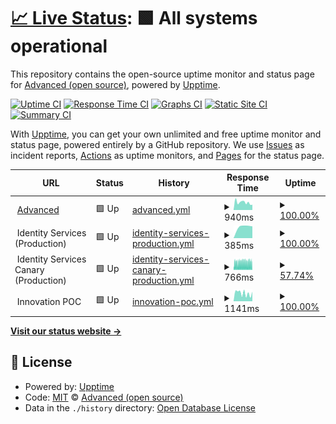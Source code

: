 # [📈 Live Status](https://advancedcsg-open.github.io/platform-status): <!--live status--> **🟩 All systems operational**

This repository contains the open-source uptime monitor and status page for [Advanced (open source)](https://oneadvanced.com), powered by [Upptime](https://github.com/upptime/upptime).

[![Uptime CI](https://github.com/advancedcsg-open/platform-status/workflows/Uptime%20CI/badge.svg)](https://github.com/advancedcsg-open/platform-status/actions?query=workflow%3A%22Uptime+CI%22)
[![Response Time CI](https://github.com/advancedcsg-open/platform-status/workflows/Response%20Time%20CI/badge.svg)](https://github.com/advancedcsg-open/platform-status/actions?query=workflow%3A%22Response+Time+CI%22)
[![Graphs CI](https://github.com/advancedcsg-open/platform-status/workflows/Graphs%20CI/badge.svg)](https://github.com/advancedcsg-open/platform-status/actions?query=workflow%3A%22Graphs+CI%22)
[![Static Site CI](https://github.com/advancedcsg-open/platform-status/workflows/Static%20Site%20CI/badge.svg)](https://github.com/advancedcsg-open/platform-status/actions?query=workflow%3A%22Static+Site+CI%22)
[![Summary CI](https://github.com/advancedcsg-open/platform-status/workflows/Summary%20CI/badge.svg)](https://github.com/advancedcsg-open/platform-status/actions?query=workflow%3A%22Summary+CI%22)

With [Upptime](https://upptime.js.org), you can get your own unlimited and free uptime monitor and status page, powered entirely by a GitHub repository. We use [Issues](https://github.com/advancedcsg-open/platform-status/issues) as incident reports, [Actions](https://github.com/advancedcsg-open/platform-status/actions) as uptime monitors, and [Pages](https://advancedcsg-open.github.io/platform-status) for the status page.

<!--start: status pages-->
<!-- This summary is generated by Upptime (https://github.com/upptime/upptime) -->
<!-- Do not edit this manually, your changes will be overwritten -->
<!-- prettier-ignore -->
| URL | Status | History | Response Time | Uptime |
| --- | ------ | ------- | ------------- | ------ |
| <img alt="" src="https://icons.duckduckgo.com/ip3/oneadvanced.com.ico" height="13"> [Advanced](https://oneadvanced.com) | 🟩 Up | [advanced.yml](https://github.com/advancedcsg-open/platform-status/commits/HEAD/history/advanced.yml) | <details><summary><img alt="Response time graph" src="./graphs/advanced/response-time-week.png" height="20"> 940ms</summary><br><a href="https://advancedcsg-open.github.io/platform-status/history/advanced"><img alt="Response time 971" src="https://img.shields.io/endpoint?url=https%3A%2F%2Fraw.githubusercontent.com%2Fadvancedcsg-open%2Fplatform-status%2FHEAD%2Fapi%2Fadvanced%2Fresponse-time.json"></a><br><a href="https://advancedcsg-open.github.io/platform-status/history/advanced"><img alt="24-hour response time 659" src="https://img.shields.io/endpoint?url=https%3A%2F%2Fraw.githubusercontent.com%2Fadvancedcsg-open%2Fplatform-status%2FHEAD%2Fapi%2Fadvanced%2Fresponse-time-day.json"></a><br><a href="https://advancedcsg-open.github.io/platform-status/history/advanced"><img alt="7-day response time 940" src="https://img.shields.io/endpoint?url=https%3A%2F%2Fraw.githubusercontent.com%2Fadvancedcsg-open%2Fplatform-status%2FHEAD%2Fapi%2Fadvanced%2Fresponse-time-week.json"></a><br><a href="https://advancedcsg-open.github.io/platform-status/history/advanced"><img alt="30-day response time 971" src="https://img.shields.io/endpoint?url=https%3A%2F%2Fraw.githubusercontent.com%2Fadvancedcsg-open%2Fplatform-status%2FHEAD%2Fapi%2Fadvanced%2Fresponse-time-month.json"></a><br><a href="https://advancedcsg-open.github.io/platform-status/history/advanced"><img alt="1-year response time 971" src="https://img.shields.io/endpoint?url=https%3A%2F%2Fraw.githubusercontent.com%2Fadvancedcsg-open%2Fplatform-status%2FHEAD%2Fapi%2Fadvanced%2Fresponse-time-year.json"></a></details> | <details><summary><a href="https://advancedcsg-open.github.io/platform-status/history/advanced">100.00%</a></summary><a href="https://advancedcsg-open.github.io/platform-status/history/advanced"><img alt="All-time uptime 100.00%" src="https://img.shields.io/endpoint?url=https%3A%2F%2Fraw.githubusercontent.com%2Fadvancedcsg-open%2Fplatform-status%2FHEAD%2Fapi%2Fadvanced%2Fuptime.json"></a><br><a href="https://advancedcsg-open.github.io/platform-status/history/advanced"><img alt="24-hour uptime 100.00%" src="https://img.shields.io/endpoint?url=https%3A%2F%2Fraw.githubusercontent.com%2Fadvancedcsg-open%2Fplatform-status%2FHEAD%2Fapi%2Fadvanced%2Fuptime-day.json"></a><br><a href="https://advancedcsg-open.github.io/platform-status/history/advanced"><img alt="7-day uptime 100.00%" src="https://img.shields.io/endpoint?url=https%3A%2F%2Fraw.githubusercontent.com%2Fadvancedcsg-open%2Fplatform-status%2FHEAD%2Fapi%2Fadvanced%2Fuptime-week.json"></a><br><a href="https://advancedcsg-open.github.io/platform-status/history/advanced"><img alt="30-day uptime 100.00%" src="https://img.shields.io/endpoint?url=https%3A%2F%2Fraw.githubusercontent.com%2Fadvancedcsg-open%2Fplatform-status%2FHEAD%2Fapi%2Fadvanced%2Fuptime-month.json"></a><br><a href="https://advancedcsg-open.github.io/platform-status/history/advanced"><img alt="1-year uptime 100.00%" src="https://img.shields.io/endpoint?url=https%3A%2F%2Fraw.githubusercontent.com%2Fadvancedcsg-open%2Fplatform-status%2FHEAD%2Fapi%2Fadvanced%2Fuptime-year.json"></a></details>
| <img alt="" src="https://icons.duckduckgo.com/ip3/null.ico" height="13"> Identity Services (Production) | 🟩 Up | [identity-services-production.yml](https://github.com/advancedcsg-open/platform-status/commits/HEAD/history/identity-services-production.yml) | <details><summary><img alt="Response time graph" src="./graphs/identity-services-production/response-time-week.png" height="20"> 385ms</summary><br><a href="https://advancedcsg-open.github.io/platform-status/history/identity-services-production"><img alt="Response time 385" src="https://img.shields.io/endpoint?url=https%3A%2F%2Fraw.githubusercontent.com%2Fadvancedcsg-open%2Fplatform-status%2FHEAD%2Fapi%2Fidentity-services-production%2Fresponse-time.json"></a><br><a href="https://advancedcsg-open.github.io/platform-status/history/identity-services-production"><img alt="24-hour response time 375" src="https://img.shields.io/endpoint?url=https%3A%2F%2Fraw.githubusercontent.com%2Fadvancedcsg-open%2Fplatform-status%2FHEAD%2Fapi%2Fidentity-services-production%2Fresponse-time-day.json"></a><br><a href="https://advancedcsg-open.github.io/platform-status/history/identity-services-production"><img alt="7-day response time 385" src="https://img.shields.io/endpoint?url=https%3A%2F%2Fraw.githubusercontent.com%2Fadvancedcsg-open%2Fplatform-status%2FHEAD%2Fapi%2Fidentity-services-production%2Fresponse-time-week.json"></a><br><a href="https://advancedcsg-open.github.io/platform-status/history/identity-services-production"><img alt="30-day response time 385" src="https://img.shields.io/endpoint?url=https%3A%2F%2Fraw.githubusercontent.com%2Fadvancedcsg-open%2Fplatform-status%2FHEAD%2Fapi%2Fidentity-services-production%2Fresponse-time-month.json"></a><br><a href="https://advancedcsg-open.github.io/platform-status/history/identity-services-production"><img alt="1-year response time 385" src="https://img.shields.io/endpoint?url=https%3A%2F%2Fraw.githubusercontent.com%2Fadvancedcsg-open%2Fplatform-status%2FHEAD%2Fapi%2Fidentity-services-production%2Fresponse-time-year.json"></a></details> | <details><summary><a href="https://advancedcsg-open.github.io/platform-status/history/identity-services-production">100.00%</a></summary><a href="https://advancedcsg-open.github.io/platform-status/history/identity-services-production"><img alt="All-time uptime 100.00%" src="https://img.shields.io/endpoint?url=https%3A%2F%2Fraw.githubusercontent.com%2Fadvancedcsg-open%2Fplatform-status%2FHEAD%2Fapi%2Fidentity-services-production%2Fuptime.json"></a><br><a href="https://advancedcsg-open.github.io/platform-status/history/identity-services-production"><img alt="24-hour uptime 100.00%" src="https://img.shields.io/endpoint?url=https%3A%2F%2Fraw.githubusercontent.com%2Fadvancedcsg-open%2Fplatform-status%2FHEAD%2Fapi%2Fidentity-services-production%2Fuptime-day.json"></a><br><a href="https://advancedcsg-open.github.io/platform-status/history/identity-services-production"><img alt="7-day uptime 100.00%" src="https://img.shields.io/endpoint?url=https%3A%2F%2Fraw.githubusercontent.com%2Fadvancedcsg-open%2Fplatform-status%2FHEAD%2Fapi%2Fidentity-services-production%2Fuptime-week.json"></a><br><a href="https://advancedcsg-open.github.io/platform-status/history/identity-services-production"><img alt="30-day uptime 100.00%" src="https://img.shields.io/endpoint?url=https%3A%2F%2Fraw.githubusercontent.com%2Fadvancedcsg-open%2Fplatform-status%2FHEAD%2Fapi%2Fidentity-services-production%2Fuptime-month.json"></a><br><a href="https://advancedcsg-open.github.io/platform-status/history/identity-services-production"><img alt="1-year uptime 100.00%" src="https://img.shields.io/endpoint?url=https%3A%2F%2Fraw.githubusercontent.com%2Fadvancedcsg-open%2Fplatform-status%2FHEAD%2Fapi%2Fidentity-services-production%2Fuptime-year.json"></a></details>
| <img alt="" src="https://icons.duckduckgo.com/ip3/null.ico" height="13"> Identity Services Canary (Production) | 🟩 Up | [identity-services-canary-production.yml](https://github.com/advancedcsg-open/platform-status/commits/HEAD/history/identity-services-canary-production.yml) | <details><summary><img alt="Response time graph" src="./graphs/identity-services-canary-production/response-time-week.png" height="20"> 766ms</summary><br><a href="https://advancedcsg-open.github.io/platform-status/history/identity-services-canary-production"><img alt="Response time 766" src="https://img.shields.io/endpoint?url=https%3A%2F%2Fraw.githubusercontent.com%2Fadvancedcsg-open%2Fplatform-status%2FHEAD%2Fapi%2Fidentity-services-canary-production%2Fresponse-time.json"></a><br><a href="https://advancedcsg-open.github.io/platform-status/history/identity-services-canary-production"><img alt="24-hour response time 768" src="https://img.shields.io/endpoint?url=https%3A%2F%2Fraw.githubusercontent.com%2Fadvancedcsg-open%2Fplatform-status%2FHEAD%2Fapi%2Fidentity-services-canary-production%2Fresponse-time-day.json"></a><br><a href="https://advancedcsg-open.github.io/platform-status/history/identity-services-canary-production"><img alt="7-day response time 766" src="https://img.shields.io/endpoint?url=https%3A%2F%2Fraw.githubusercontent.com%2Fadvancedcsg-open%2Fplatform-status%2FHEAD%2Fapi%2Fidentity-services-canary-production%2Fresponse-time-week.json"></a><br><a href="https://advancedcsg-open.github.io/platform-status/history/identity-services-canary-production"><img alt="30-day response time 766" src="https://img.shields.io/endpoint?url=https%3A%2F%2Fraw.githubusercontent.com%2Fadvancedcsg-open%2Fplatform-status%2FHEAD%2Fapi%2Fidentity-services-canary-production%2Fresponse-time-month.json"></a><br><a href="https://advancedcsg-open.github.io/platform-status/history/identity-services-canary-production"><img alt="1-year response time 766" src="https://img.shields.io/endpoint?url=https%3A%2F%2Fraw.githubusercontent.com%2Fadvancedcsg-open%2Fplatform-status%2FHEAD%2Fapi%2Fidentity-services-canary-production%2Fresponse-time-year.json"></a></details> | <details><summary><a href="https://advancedcsg-open.github.io/platform-status/history/identity-services-canary-production">57.74%</a></summary><a href="https://advancedcsg-open.github.io/platform-status/history/identity-services-canary-production"><img alt="All-time uptime 57.74%" src="https://img.shields.io/endpoint?url=https%3A%2F%2Fraw.githubusercontent.com%2Fadvancedcsg-open%2Fplatform-status%2FHEAD%2Fapi%2Fidentity-services-canary-production%2Fuptime.json"></a><br><a href="https://advancedcsg-open.github.io/platform-status/history/identity-services-canary-production"><img alt="24-hour uptime 54.77%" src="https://img.shields.io/endpoint?url=https%3A%2F%2Fraw.githubusercontent.com%2Fadvancedcsg-open%2Fplatform-status%2FHEAD%2Fapi%2Fidentity-services-canary-production%2Fuptime-day.json"></a><br><a href="https://advancedcsg-open.github.io/platform-status/history/identity-services-canary-production"><img alt="7-day uptime 57.74%" src="https://img.shields.io/endpoint?url=https%3A%2F%2Fraw.githubusercontent.com%2Fadvancedcsg-open%2Fplatform-status%2FHEAD%2Fapi%2Fidentity-services-canary-production%2Fuptime-week.json"></a><br><a href="https://advancedcsg-open.github.io/platform-status/history/identity-services-canary-production"><img alt="30-day uptime 57.74%" src="https://img.shields.io/endpoint?url=https%3A%2F%2Fraw.githubusercontent.com%2Fadvancedcsg-open%2Fplatform-status%2FHEAD%2Fapi%2Fidentity-services-canary-production%2Fuptime-month.json"></a><br><a href="https://advancedcsg-open.github.io/platform-status/history/identity-services-canary-production"><img alt="1-year uptime 57.74%" src="https://img.shields.io/endpoint?url=https%3A%2F%2Fraw.githubusercontent.com%2Fadvancedcsg-open%2Fplatform-status%2FHEAD%2Fapi%2Fidentity-services-canary-production%2Fuptime-year.json"></a></details>
| <img alt="" src="https://icons.duckduckgo.com/ip3/null.ico" height="13"> Innovation POC | 🟩 Up | [innovation-poc.yml](https://github.com/advancedcsg-open/platform-status/commits/HEAD/history/innovation-poc.yml) | <details><summary><img alt="Response time graph" src="./graphs/innovation-poc/response-time-week.png" height="20"> 1141ms</summary><br><a href="https://advancedcsg-open.github.io/platform-status/history/innovation-poc"><img alt="Response time 1107" src="https://img.shields.io/endpoint?url=https%3A%2F%2Fraw.githubusercontent.com%2Fadvancedcsg-open%2Fplatform-status%2FHEAD%2Fapi%2Finnovation-poc%2Fresponse-time.json"></a><br><a href="https://advancedcsg-open.github.io/platform-status/history/innovation-poc"><img alt="24-hour response time 1347" src="https://img.shields.io/endpoint?url=https%3A%2F%2Fraw.githubusercontent.com%2Fadvancedcsg-open%2Fplatform-status%2FHEAD%2Fapi%2Finnovation-poc%2Fresponse-time-day.json"></a><br><a href="https://advancedcsg-open.github.io/platform-status/history/innovation-poc"><img alt="7-day response time 1141" src="https://img.shields.io/endpoint?url=https%3A%2F%2Fraw.githubusercontent.com%2Fadvancedcsg-open%2Fplatform-status%2FHEAD%2Fapi%2Finnovation-poc%2Fresponse-time-week.json"></a><br><a href="https://advancedcsg-open.github.io/platform-status/history/innovation-poc"><img alt="30-day response time 1107" src="https://img.shields.io/endpoint?url=https%3A%2F%2Fraw.githubusercontent.com%2Fadvancedcsg-open%2Fplatform-status%2FHEAD%2Fapi%2Finnovation-poc%2Fresponse-time-month.json"></a><br><a href="https://advancedcsg-open.github.io/platform-status/history/innovation-poc"><img alt="1-year response time 1107" src="https://img.shields.io/endpoint?url=https%3A%2F%2Fraw.githubusercontent.com%2Fadvancedcsg-open%2Fplatform-status%2FHEAD%2Fapi%2Finnovation-poc%2Fresponse-time-year.json"></a></details> | <details><summary><a href="https://advancedcsg-open.github.io/platform-status/history/innovation-poc">100.00%</a></summary><a href="https://advancedcsg-open.github.io/platform-status/history/innovation-poc"><img alt="All-time uptime 100.00%" src="https://img.shields.io/endpoint?url=https%3A%2F%2Fraw.githubusercontent.com%2Fadvancedcsg-open%2Fplatform-status%2FHEAD%2Fapi%2Finnovation-poc%2Fuptime.json"></a><br><a href="https://advancedcsg-open.github.io/platform-status/history/innovation-poc"><img alt="24-hour uptime 100.00%" src="https://img.shields.io/endpoint?url=https%3A%2F%2Fraw.githubusercontent.com%2Fadvancedcsg-open%2Fplatform-status%2FHEAD%2Fapi%2Finnovation-poc%2Fuptime-day.json"></a><br><a href="https://advancedcsg-open.github.io/platform-status/history/innovation-poc"><img alt="7-day uptime 100.00%" src="https://img.shields.io/endpoint?url=https%3A%2F%2Fraw.githubusercontent.com%2Fadvancedcsg-open%2Fplatform-status%2FHEAD%2Fapi%2Finnovation-poc%2Fuptime-week.json"></a><br><a href="https://advancedcsg-open.github.io/platform-status/history/innovation-poc"><img alt="30-day uptime 100.00%" src="https://img.shields.io/endpoint?url=https%3A%2F%2Fraw.githubusercontent.com%2Fadvancedcsg-open%2Fplatform-status%2FHEAD%2Fapi%2Finnovation-poc%2Fuptime-month.json"></a><br><a href="https://advancedcsg-open.github.io/platform-status/history/innovation-poc"><img alt="1-year uptime 100.00%" src="https://img.shields.io/endpoint?url=https%3A%2F%2Fraw.githubusercontent.com%2Fadvancedcsg-open%2Fplatform-status%2FHEAD%2Fapi%2Finnovation-poc%2Fuptime-year.json"></a></details>

<!--end: status pages-->

[**Visit our status website →**](https://advancedcsg-open.github.io/platform-status)

## 📄 License

- Powered by: [Upptime](https://github.com/upptime/upptime)
- Code: [MIT](./LICENSE) © [Advanced (open source)](https://oneadvanced.com)
- Data in the `./history` directory: [Open Database License](https://opendatacommons.org/licenses/odbl/1-0/)
